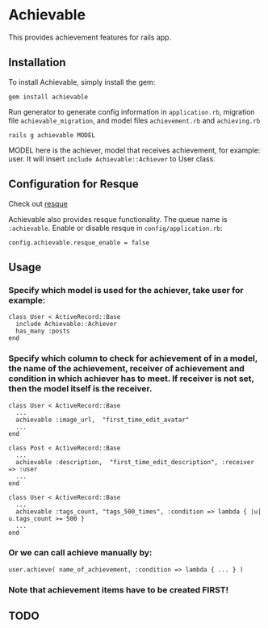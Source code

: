 # Achievable

This provides achievement features for rails app.


## Installation

To install Achievable, simply install the gem:

    gem install achievable
    
Run generator to generate config information in `application.rb`, migration file `achievable_migration`, and model files `achievement.rb` and `achieving.rb`

    rails g achievable MODEL
    
MODEL here is the achiever, model that receives achievement, for example: user. It will insert `include Achievable::Achiever` to User class.
    
## Configuration for Resque
Check out [resque](https://github.com/defunkt/resque)

Achievable also provides resque functionality. The queue name is `:achievable`. Enable or disable resque in `config/application.rb`:

    config.achievable.resque_enable = false

## Usage

### Specify which model is used for the achiever, take user for example:

    class User < ActiveRecord::Base
      include Achievable::Achiever
      has_many :posts
    end

### Specify which column to check for achievement of in a model, the name of the achievement, receiver of achievement and condition in which achiever has to meet. If receiver is not set, then the model itself is the receiver.

    class User < ActiveRecord::Base
      ...
      achievable :image_url,  "first_time_edit_avatar"
      ...
    end
    
    class Post < ActiveRecord::Base
      ...
      achievable :description,  "first_time_edit_description", :receiver => :user
      ...
    end
    
    class User < ActiveRecord::Base
      ... 
      achievable :tags_count, "tags_500_times", :condition => lambda { |u| u.tags_count >= 500 }
      ...
    end
    
### Or we can call achieve manually by:
    
    user.achieve( name_of_achievement, :condition => lambda { ... } )
    

### Note that achievement items have to be created FIRST!

## TODO
    